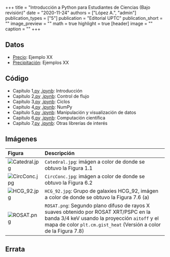 +++
title = "Introducción a Python para Estudiantes de Ciencias (Bajo revisión)"
date = "2020-11-24"
authors = ["López A.", "admin"]
publication_types = ["5"]
publication = "Editorial UPTC"
publication_short = ""
image_preview = ""
math = true
highlight = true
[header]
image = ""
caption = ""
+++

## Datos

* [Precio](https://alexrojas.netlify.com/Data/Prog/): Ejemplo XX
* [Precipitación](https://alexrojas.netlify.com/Data/Prog): Ejemplos XX

## Código

* Capítulo 1[.py](https://alexrojas.netlify.com/code/Prog/PPcap1.py) [.ipynb](https://alexrojas.netlify.com/code/Prog/PPcap1.ipynb): Introducción 
* Capítulo 2[.py](https://alexrojas.netlify.com/code/Prog/PPcap2.py) [.ipynb](https://alexrojas.netlify.com/code/Prog/PPcap2.ipynb): Control de flujo 
* Capítulo 3[.py](https://alexrojas.netlify.com/code/Prog/PPcap3.py) [.ipynb](https://alexrojas.netlify.com/code/Prog/PPcap3.ipynb): Ciclos 
* Capítulo 4[.py](https://alexrojas.netlify.com/code/Prog/PPcap4.py) [.ipynb](https://alexrojas.netlify.com/code/Prog/PPcap4.ipynb): NumPy
* Capítulo 5[.py](https://alexrojas.netlify.com/code/Prog/PPcap5.py) [.ipynb](https://alexrojas.netlify.com/code/Prog/PPcap5.ipynb): Manipulación y visualización de datos
* Capítulo 6[.py](https://alexrojas.netlify.com/code/Prog/PPcap6.py) [.ipynb](https://alexrojas.netlify.com/code/Prog/PPcap6.ipynb): Computación científica 
* Capítulo 7[.py](https://alexrojas.netlify.com/code/Prog/PPcap7.py) [.ipynb](https://alexrojas.netlify.com/code/Prog/PPcap7.ipynb): Otras librerías de interés 

## Imágenes

Figura  | Descripción
:------ | :------
![](https://alexrojas.netlify.com/media/Prog/Catedral.jpg "Catedral.jpg") | `Catedral.jpg`: imágen a color de donde se obtuvo la Figura 1.1
![](https://alexrojas.netlify.com/media/Prog/CircConc.jpg "CircConc.jpg") | `CircConc.jpg`: imágen a color de donde se obtuvo la Figura 6.2
![](https://alexrojas.netlify.com/media/Prog/HCG_92.jpg "HCG_92.jpg") | `HCG_92.jpg`: Grupo de galaxies HCG_92, imágen a color de donde se obtuvo la Figura 7.6 (a)
![](https://alexrojas.netlify.com/media/Prog/ROSAT.png "ROSAT.png") | `ROSAT.png`: Segundo plano difuso de rayos X suaves obtenido por ROSAT XRT/PSPC en la banda 3/4 keV usando la proyección `aitoff` y el mapa de color `plt.cm.gist_heat` (Versión a color de la Figura 7.8)


## Errata



